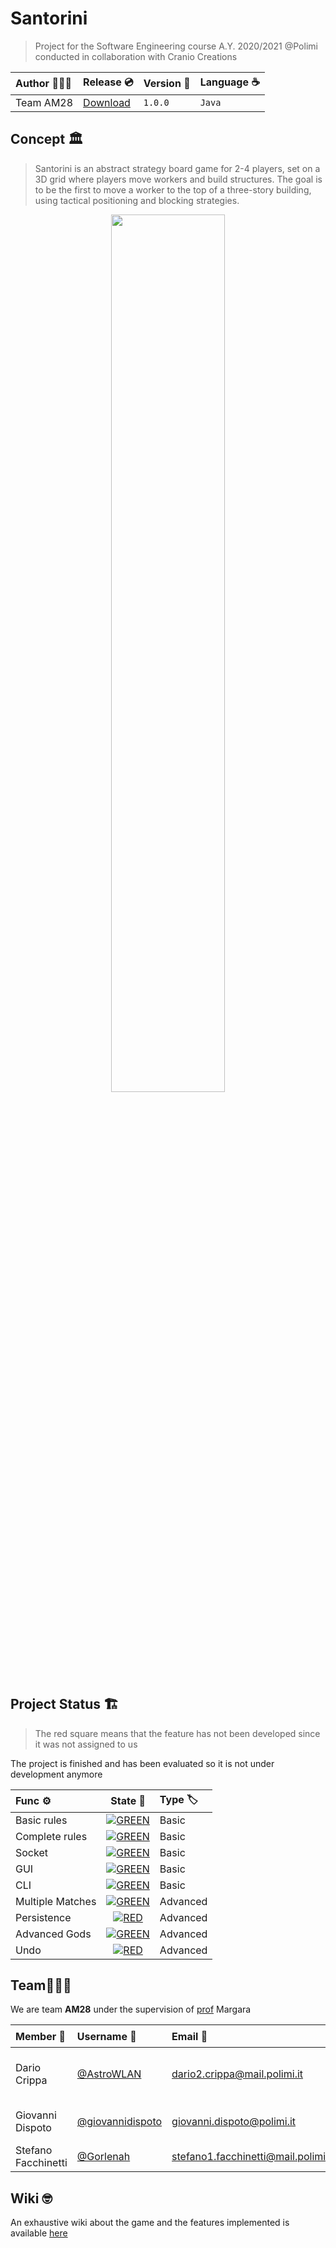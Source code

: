 # Santorini 
> Project for the Software Engineering course A.Y. 2020/2021 @Polimi conducted in collaboration with Cranio Creations

| Author 👨🏼‍💻 | Release 💿 | Version 📐 | Language ☕️ | 
| :--- | :--- | :--- | :--- |
| Team AM28 | [Download](https://github.com/giovannidispoto/ing-sw-2020-Crippa-Dispoto-Facchinetti/releases/) | `1.0.0` | `Java` |
## Concept 🏛️
> Santorini is an abstract strategy board game for 2-4 players, set on a 3D grid where players move workers and build structures. The goal is to be the first to move a worker to the top of a three-story building, using tactical positioning and blocking strategies.
<div align="center">
  <img src="Github Resources/Screenshots/Game/GUIBoardExample.png" width="60%">
</div>

## Project Status 🏗
> The red square means that the feature has not been developed since it was not assigned to us

The project is finished and has been evaluated so it is not under development anymore

| Func ⚙️ | State 🩻 | Type 🏷️ |
|:--|:--:|:--|
| Basic rules | [![GREEN](https://placehold.it/15/44bb44/44bb44)](#) | Basic |
| Complete rules |[![GREEN](https://placehold.it/15/44bb44/44bb44)](#) | Basic |
| Socket | [![GREEN](https://placehold.it/15/44bb44/44bb44)](#) | Basic |
| GUI | [![GREEN](https://placehold.it/15/44bb44/44bb44)](#) | Basic |
| CLI | [![GREEN](https://placehold.it/15/44bb44/44bb44)](#) | Basic |
| Multiple Matches | [![GREEN](https://placehold.it/15/44bb44/44bb44)](#) | Advanced |
| Persistence | [![RED](https://placehold.it/15/f03c15/f03c15)](#) | Advanced |
| Advanced Gods | [![GREEN](https://placehold.it/15/44bb44/44bb44)](#) | Advanced |
| Undo | [![RED](https://placehold.it/15/f03c15/f03c15)](#) | Advanced |

<!--
[![RED](https://placehold.it/15/f03c15/f03c15)](#)
[![YELLOW](https://placehold.it/15/ffdd00/ffdd00)](#)
[![GREEN](https://placehold.it/15/44bb44/44bb44)](#)
-->
## Team👷🏻‍♂️
We are team **AM28** under the supervision of [prof](https://margara.faculty.polimi.it) Margara

| Member 👤 | Username 👾 | Email 📨 | Tasks 📋|
|:--|:--|:--|:--|
|Dario Crippa|[@AstroWLAN](https://github.com/AstroWLAN)|dario2.crippa@mail.polimi.it|Model and User Interface [CLI + minor GUI]
|Giovanni Dispoto|[@giovannidispoto](https://github.com/giovannidispoto)|giovanni.dispoto@polimi.it|Model and User Interface [GUI]
|Stefano Facchinetti|[@Gorlenah](https://github.com/Gorlenah)|stefano1.facchinetti@mail.polimi.it|Communication

## Wiki 🤓
An exhaustive wiki about the game and the features implemented is available [here](https://github.com/giovannidispoto/ing-sw-2020-Crippa-Dispoto-Facchinetti/wiki)
